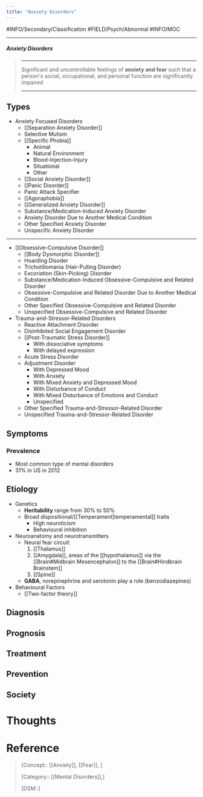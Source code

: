 ```yaml
---
title: "Anxiety Disorders"
---
```



#INFO/Secondary/Classification #FIELD/Psych/Abnormal #INFO/MOC 

---


##### Anxiety Disorders
> ------------------------------------------------------------
> Significant and uncontrollable feelings of **anxiety and fear** such that a person's social, occupational, and personal function are significantly impaired
>
> ------------------------------------------------------------

## Types

- Anxiety Focused Disorders
    - [[Separation Anxiety Disorder]]
    - Selective Mutism
    - [[Specific Phobia]]
        - Animal
        - Natural Environment
        - Blood-Injection-Injury
        - Situational
        - Other
    - [[Social Anxiety Disorder]]
    - [[Panic Disorder]]
    - Panic Attack Specifier
    - [[Agoraphobia]]
    - [[Generalized Anxiety Disorder]]
    - Substance/Medication-Induced Anxiety Disorder
    - Anxiety Disorder Due to Another Medical Condition
    - Other Specified Anxiety Disorder
    - Unspecific Anxiety Disorder

---

- [[Obsessive–Compulsive Disorder]]
    - [[Body Dysmorphic Disorder]]
    - Hoarding Disoder
    - Trichotillomania (Hair-Pulling Disorder)
    - Excoriation (Skin-Picking) Disorder
    - Substance/Medication-Induced Obsessive-Compulsive and Related Disorder
    - Obsessive-Compulsive and Related Disorder Due to Another Medical Condition
    - Other Specified Obsessive-Compulsive and Related Disorder
    - Unspecified Obsessive-Compulsive and Related Disorder
- Trauma-and-Stressor-Related Disorders
    - Reactive Attachment Disorder
    - Disinhibited Social Engagement Disorder
    - [[Post-Traumatic Stress Disorder]]
        - With dissociative symptoms
        - With delayed expression
    - Acute Stress Disorder
    - Adjustment Disorder
        - With Depressed Mood
        - With Anxiety
        - With Mixed Anxiety and Depressed Mood
        - With Disturbance of Conduct
        - With Mixed Disturbance of Emotions and Conduct
        - Unspecified
    - Other Specified Trauma-and-Stressor-Related Disorder
    - Unspecified Trauma-and-Stressor-Related Disorder



## Symptoms

### Prevalence

- Most common type of mental disorders
- $31\%$ in US in 2012
## Etiology

- Genetics
    - **Heritability** range from $30\%$ to $50\%$
    - Broad dispositional/[[Temperament|temperamental]] traits
        - High neuroticism
        - Behavioural inhibition
- Neuroanatomy and neurotransmitters
    - Neural fear circuit:
        1. [[Thalamus]]
        2. [[Amygdala]], areas of the [[hypothalamus]] via the [[Brain#Midbrain Mesencephalon]] to the [[Brain#Hindbrain Brainstem]] 
        3. [[Spine]]
    - **GABA**, norepinephrine and serotonin play a role (benzodiazepines)
- Behavioural Factors
    - [[Two-factor theory]]

## Diagnosis

## Prognosis

## Treatment

## Prevention

## Society

# Thoughts

# Reference


> [Concept:: [[Anxiety]], [[Fear]], ]
> 
> [Category:: [[Mental Disorders]],]
> 
> [DSM::]
